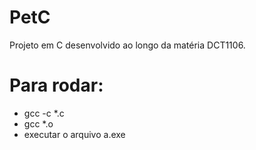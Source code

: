 # PetC
Projeto em C desenvolvido ao longo da matéria DCT1106.

# Para rodar:
- gcc -c *.c
- gcc *.o
- executar o arquivo a.exe

